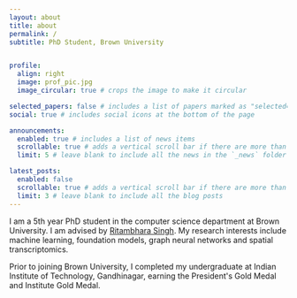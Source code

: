 ```yaml
---
layout: about
title: about
permalink: /
subtitle: PhD Student, Brown University


profile:
  align: right
  image: prof_pic.jpg
  image_circular: true # crops the image to make it circular

selected_papers: false # includes a list of papers marked as "selected={true}"
social: true # includes social icons at the bottom of the page

announcements:
  enabled: true # includes a list of news items
  scrollable: true # adds a vertical scroll bar if there are more than 3 news items
  limit: 5 # leave blank to include all the news in the `_news` folder

latest_posts:
  enabled: false
  scrollable: true # adds a vertical scroll bar if there are more than 3 new posts items
  limit: 3 # leave blank to include all the blog posts
---
```


I am a 5th year PhD student in the computer science department at Brown University. I am advised by [Ritambhara Singh](https://ritambharasingh.com/). My research interests include machine learning, foundation models, graph neural networks and spatial transcriptomics.

Prior to joining Brown University, I completed my undergraduate at Indian Institute of Technology, Gandhinagar, earning the President's Gold Medal and Institute Gold Medal.
